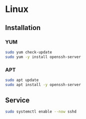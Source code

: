 # Linux

## Installation

### YUM

```sh
sudo yum check-update
sudo yum -y install openssh-server
```

### APT

```sh
sudo apt update
sudo apt install -y openssh-server
```

## Service

```sh
sudo systemctl enable --now sshd
```
